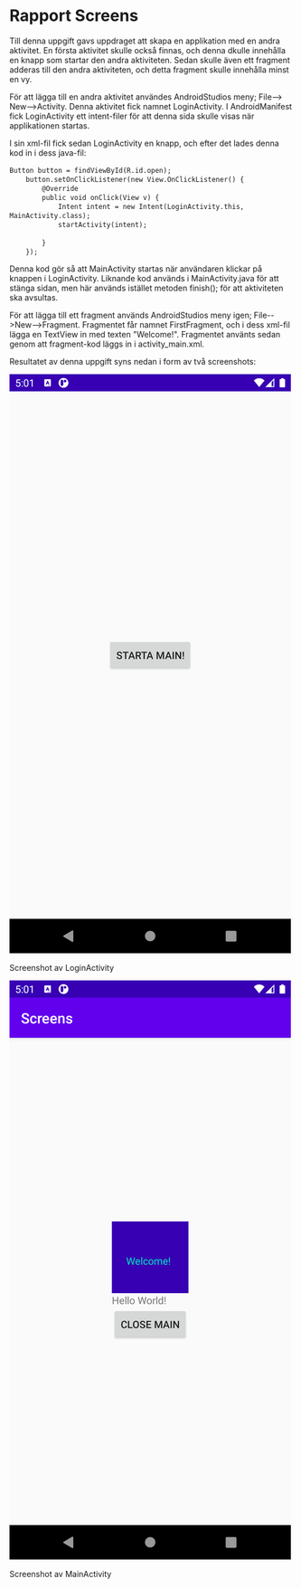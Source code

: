 # Rapport Screens

Till denna uppgift gavs uppdraget att skapa en applikation med en andra aktivitet. En första aktivitet skulle också finnas, och denna dkulle innehålla en knapp som startar den andra aktiviteten. Sedan skulle även ett fragment adderas till den andra aktiviteten, och detta fragment skulle innehålla minst en vy. 

För att lägga till en andra aktivitet användes AndroidStudios meny; File--> New-->Activity. Denna aktivitet fick namnet LoginActivity. I AndroidManifest fick LoginActivity ett intent-filer för att denna sida skulle visas när applikationen startas.

I sin xml-fil fick sedan LoginActivity en knapp, och efter det lades denna kod in i dess java-fil:


    Button button = findViewById(R.id.open);
        button.setOnClickListener(new View.OnClickListener() {
            @Override
            public void onClick(View v) {
                Intent intent = new Intent(LoginActivity.this, MainActivity.class);
                startActivity(intent);

            }
        });


Denna kod gör så att MainActivity startas när användaren klickar på knappen i LoginActivity. Liknande kod används i MainActivity.java för att stänga sidan, men här används istället metoden finish(); för att aktiviteten ska avsultas.

För att lägga till ett fragment används AndroidStudios meny igen; File-->New-->Fragment. Fragmentet får namnet FirstFragment, och i dess xml-fil lägga en TextView in med texten "Welcome!". Fragmentet använts sedan genom att fragment-kod läggs in i activity_main.xml.


Resultatet av denna uppgift syns nedan i form av två screenshots:

![](Screenshot_1623258079.png)

Screenshot av LoginActivity

![](Screenshot_1623258090.png)

Screenshot av MainActivity
